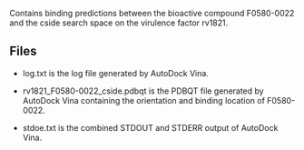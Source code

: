 Contains binding predictions between the bioactive compound F0580-0022 and the cside search space on the virulence factor rv1821.

## Files

- log.txt is the log file generated by AutoDock Vina.

- rv1821_F0580-0022_cside.pdbqt is the PDBQT file generated by AutoDock Vina containing the orientation and binding location of F0580-0022.

- stdoe.txt is the combined STDOUT and STDERR output of AutoDock Vina.

